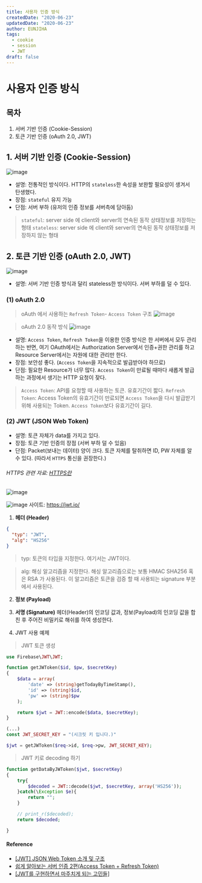 ```yaml
---
title: 사용자 인증 방식
createdDate: "2020-06-23"
updatedDate: "2020-06-23"
author: EUNJIHA
tags:
  - cookie
  - session
  - JWT
draft: false
---
```


# 사용자 인증 방식
## 목차
1. 서버 기반 인증 (Cookie-Session)
2. 토큰 기반 인증 (oAuth 2.0, JWT)

## 1. 서버 기반 인증 (Cookie-Session)
![image](https://user-images.githubusercontent.com/43839938/80296521-f906ee00-87b6-11ea-9e6f-fbf0a1e9712c.png)

- 설명: 전통적인 방식이다. HTTP의 `stateless`한 속성을 보완할 필요성이 생겨서 탄생했다.
- 장점: `stateful` 유지 가능
- 단점:  서버 부하 (유저의 인증 정보를 서버측에 담아둠)

> `stateful`: server side 에 client와 server의 연속된 동작 상태정보를 저장하는 형태
> `stateless`: server side 에 client와 server의 연속된 동작 상태정보를 저장하지 않는 형태

## 2. 토큰 기반 인증 (oAuth 2.0, JWT)
![image](https://user-images.githubusercontent.com/43839938/80296527-0c19be00-87b7-11ea-86b1-500f6c269339.png)
- 설명: 서버 기반 인증 방식과 달리 stateless한 방식이다. 서버 부하를 덜 수 있다.
### (1) oAuth 2.0
> oAuth 에서 사용하는 `Refresh Token`- `Access Token` 구조
![image](https://user-images.githubusercontent.com/43839938/80296620-c14c7600-87b7-11ea-93aa-814375724d0a.png)

> oAuth 2.0 동작 방식
![image](https://user-images.githubusercontent.com/43839938/80296794-d2e24d80-87b8-11ea-97e2-514ef8fbfd23.png)

- 설명: `Access Token`, `Refresh Token`을 이용한 인증 방식은 한 서버에서 모두 관리하는 반면, 여기 OAuth에서는 Authorization Server에서 인증+권한 관리를 하고 Resource Server에서는 자원에 대한 관리만 한다.
- 장점: 보안성 좋다. (`Access Token`을 지속적으로 발급받아야 하므로)
- 단점: 필요한 Resource가 너무 많다. `Access Token`이 만료될 때마다 새롭게 발급하는 과정에서 생기는 HTTP 요청이 잦다.

> `Access Token`: API를 요청할 때 사용하는 토큰. 유효기간이 짧다.
> `Refresh Token`: Access Token의 유효기간이 만료되면 `Access Token`을 다시 발급받기 위해 사용되는 Token. `Access Token`보다 유효기간이 길다.

### (2) JWT (JSON Web Token)
- 설명: 토큰 자체가 data를 가지고 있다.
- 장점: 토큰 기반 인증의 장점 (서버 부하 덜 수 있음)
- 단점: Packet(보내는 데이터) 양이 크다. 토큰 자체를 탈취하면 ID, PW 자체를 알 수 있다. (따라서 `HTTPS` 통신을 권장한다.)

###### HTTPS 관련 자료: [HTTPS란](https://github.com/im-d-team/Dev-Docs/blob/master/Security/HTTPS%EC%99%80%20SSL.md)

![image](https://user-images.githubusercontent.com/43839938/80296561-5dc24880-87b7-11ea-8a48-8e8ab99e611b.png)

![image](https://user-images.githubusercontent.com/43839938/80297158-af6cd200-87bb-11ea-92f1-82cadb6c8643.png)
사이트: https://jwt.io/

1) **헤더 (Header)**
```json
{
  "typ": "JWT",
  "alg": "HS256"
}
```
> typ: 토큰의 타입을 지정한다. 여기서는 JWT이다.

> alg: 해싱 알고리즘을 지정한다. 해싱 알고리즘으로는 보통 HMAC SHA256 혹은 RSA 가 사용된다. 이 알고리즘은 토큰을 검증 할 때 사용되는 signature 부분에서 사용된다.

2) **정보 (Payload)**

3) **서명 (Signature)**
헤더(Header)의 인코딩 값과, 정보(Payload)의 인코딩 값을 합친 후 주어진 비밀키로 해쉬를 하여 생성한다.

4) JWT 사용 예제
> JWT 토큰 생성
```php
use Firebase\JWT\JWT;

function getJWToken($id, $pw, $secretKey)
{
    $data = array(
        'date' => (string)getTodayByTimeStamp(),
        'id' => (string)$id,
        'pw' => (string)$pw
    );

    return $jwt = JWT::encode($data, $secretKey);
}

(...)
const JWT_SECRET_KEY = "(시크릿 키 입니다.)"

$jwt = getJWToken($req->id, $req->pw, JWT_SECRET_KEY);
```
> JWT 키로 decoding 하기
```php
function getDataByJWToken($jwt, $secretKey)
{
    try{
        $decoded = JWT::decode($jwt, $secretKey, array('HS256'));
    }catch(\Exception $e){
        return "";
    }

    // print_r($decoded);
    return $decoded;

}
```
#### Reference
- [[JWT] JSON Web Token 소개 및 구조](https://velopert.com/2389)
- [쉽게 알아보는 서버 인증 2편(Access Token + Refresh Token)](https://tansfil.tistory.com/59)
- [[JWT를 구현하면서 마주치게 되는 고민들]](https://swalloow.github.io/implement-jwt)
